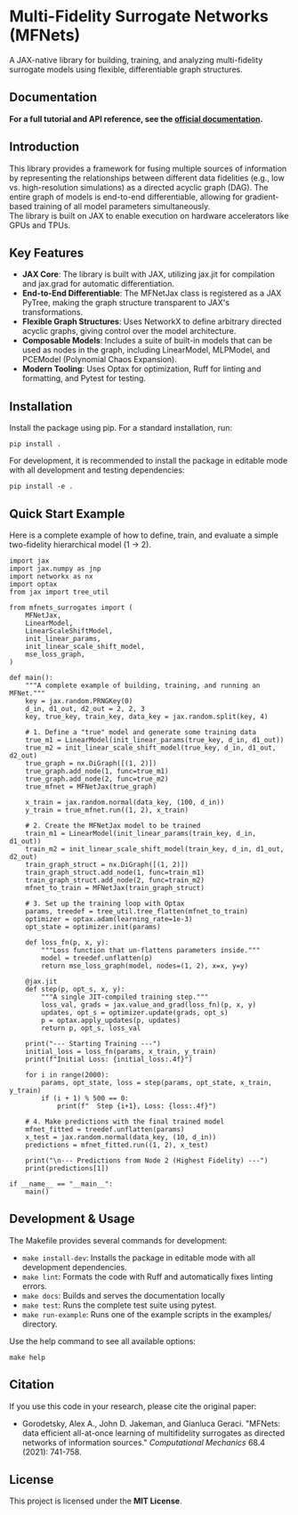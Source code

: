 # **Multi-Fidelity Surrogate Networks (MFNets)**

A JAX-native library for building, training, and analyzing multi-fidelity surrogate models using flexible, differentiable graph structures.

## Documentation

**For a full tutorial and API reference, see the [official documentation](https://goroda.github.io/MFNetsSurrogates/).**

## **Introduction**

This library provides a framework for fusing multiple sources of information by representing the relationships between different data fidelities (e.g., low vs. high-resolution simulations) as a directed acyclic graph (DAG). The entire graph of models is end-to-end differentiable, allowing for gradient-based training of all model parameters simultaneously.  
The library is built on JAX to enable execution on hardware accelerators like GPUs and TPUs.

## **Key Features**

* **JAX Core**: The library is built with JAX, utilizing jax.jit for compilation and jax.grad for automatic differentiation.  
* **End-to-End Differentiable**: The MFNetJax class is registered as a JAX PyTree, making the graph structure transparent to JAX's transformations.  
* **Flexible Graph Structures**: Uses NetworkX to define arbitrary directed acyclic graphs, giving control over the model architecture.  
* **Composable Models**: Includes a suite of built-in models that can be used as nodes in the graph, including LinearModel, MLPModel, and PCEModel (Polynomial Chaos Expansion).  
* **Modern Tooling**: Uses Optax for optimization, Ruff for linting and formatting, and Pytest for testing.

## **Installation**

Install the package using pip. For a standard installation, run:  
```
pip install .
```

For development, it is recommended to install the package in editable mode with all development and testing dependencies:  
```
pip install -e .
```

## **Quick Start Example**

Here is a complete example of how to define, train, and evaluate a simple two-fidelity hierarchical model (1 \-\> 2).  

```
import jax
import jax.numpy as jnp
import networkx as nx
import optax
from jax import tree_util

from mfnets_surrogates import (
    MFNetJax,
    LinearModel,
    LinearScaleShiftModel,
    init_linear_params,
    init_linear_scale_shift_model,
    mse_loss_graph,
)

def main():
    """A complete example of building, training, and running an MFNet."""
    key = jax.random.PRNGKey(0)
    d_in, d1_out, d2_out = 2, 2, 3
    key, true_key, train_key, data_key = jax.random.split(key, 4)

    # 1. Define a "true" model and generate some training data
    true_m1 = LinearModel(init_linear_params(true_key, d_in, d1_out))
    true_m2 = init_linear_scale_shift_model(true_key, d_in, d1_out, d2_out)
    true_graph = nx.DiGraph([(1, 2)])
    true_graph.add_node(1, func=true_m1)
    true_graph.add_node(2, func=true_m2)
    true_mfnet = MFNetJax(true_graph)

    x_train = jax.random.normal(data_key, (100, d_in))
    y_train = true_mfnet.run((1, 2), x_train)

    # 2. Create the MFNetJax model to be trained
    train_m1 = LinearModel(init_linear_params(train_key, d_in, d1_out))
    train_m2 = init_linear_scale_shift_model(train_key, d_in, d1_out, d2_out)
    train_graph_struct = nx.DiGraph([(1, 2)])
    train_graph_struct.add_node(1, func=train_m1)
    train_graph_struct.add_node(2, func=train_m2)
    mfnet_to_train = MFNetJax(train_graph_struct)

    # 3. Set up the training loop with Optax
    params, treedef = tree_util.tree_flatten(mfnet_to_train)
    optimizer = optax.adam(learning_rate=1e-3)
    opt_state = optimizer.init(params)

    def loss_fn(p, x, y):
        """Loss function that un-flattens parameters inside."""
        model = treedef.unflatten(p)
        return mse_loss_graph(model, nodes=(1, 2), x=x, y=y)

    @jax.jit
    def step(p, opt_s, x, y):
        """A single JIT-compiled training step."""
        loss_val, grads = jax.value_and_grad(loss_fn)(p, x, y)
        updates, opt_s = optimizer.update(grads, opt_s)
        p = optax.apply_updates(p, updates)
        return p, opt_s, loss_val

    print("--- Starting Training ---")
    initial_loss = loss_fn(params, x_train, y_train)
    print(f"Initial Loss: {initial_loss:.4f}")

    for i in range(2000):
        params, opt_state, loss = step(params, opt_state, x_train, y_train)
        if (i + 1) % 500 == 0:
            print(f"  Step {i+1}, Loss: {loss:.4f}")

    # 4. Make predictions with the final trained model
    mfnet_fitted = treedef.unflatten(params)
    x_test = jax.random.normal(data_key, (10, d_in))
    predictions = mfnet_fitted.run((1, 2), x_test)

    print("\n--- Predictions from Node 2 (Highest Fidelity) ---")
    print(predictions[1])

if __name__ == "__main__":
    main()
```

## **Development & Usage**

The Makefile provides several commands for development:

* `make install-dev`: Installs the package in editable mode with all development dependencies.  
* `make lint`: Formats the code with Ruff and automatically fixes linting errors.  
* `make docs`: Builds and serves the documentation locally
* `make test`: Runs the complete test suite using pytest.  
* `make run-example`: Runs one of the example scripts in the examples/ directory.

Use the help command to see all available options:  
```
make help
```

## **Citation**

If you use this code in your research, please cite the original paper:

* Gorodetsky, Alex A., John D. Jakeman, and Gianluca Geraci. "MFNets: data efficient all-at-once learning of multifidelity surrogates as directed networks of information sources." *Computational Mechanics* 68.4 (2021): 741-758.

## **License**

This project is licensed under the **MIT License**.
